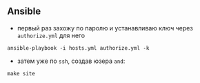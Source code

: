 ## Ansible
- первый раз захожу по паролю и устанавливаю ключ через `authorize.yml` для него

`ansible-playbook -i hosts.yml authorize.yml -k`

- затем уже по `ssh`, создав юзера `and`: 

`make site`
